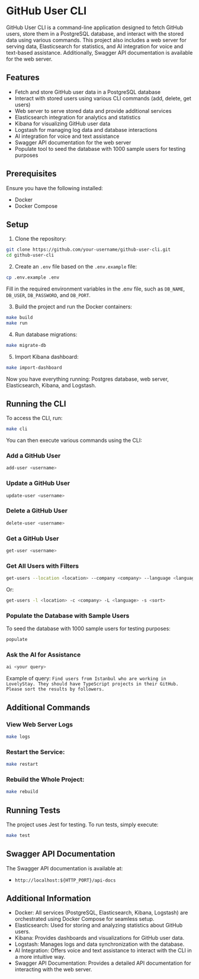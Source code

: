 # GitHub User CLI
GitHub User CLI is a command-line application designed to fetch GitHub users, store them in a PostgreSQL database,
and interact with the stored data using various commands. This project also includes a web server for serving data,
Elasticsearch for statistics, and AI integration for voice and text-based assistance.
Additionally, Swagger API documentation is available for the web server.

## Features
* Fetch and store GitHub user data in a PostgreSQL database
* Interact with stored users using various CLI commands (add, delete, get users)
* Web server to serve stored data and provide additional services
* Elasticsearch integration for analytics and statistics
* Kibana for visualizing GitHub user data
* Logstash for managing log data and database interactions
* AI integration for voice and text assistance
* Swagger API documentation for the web server
* Populate tool to seed the database with 1000 sample users for testing purposes

## Prerequisites
Ensure you have the following installed:
* Docker
* Docker Compose

## Setup
1. Clone the repository:
```sh
git clone https://github.com/your-username/github-user-cli.git
cd github-user-cli
```

2. Create an `.env` file based on the `.env.example` file:
```sh
cp .env.example .env
```
Fill in the required environment variables in the .env file, such as `DB_NAME`, `DB_USER`, `DB_PASSWORD`, and `DB_PORT`.

3. Build the project and run the Docker containers:
```sh
make build
make run
```

4. Run database migrations:
```sh
make migrate-db
```

5. Import Kibana dashboard:
```sh
make import-dashboard
```

Now you have everything running: Postgres database, web server, Elasticsearch, Kibana, and Logstash.

## Running the CLI
To access the CLI, run:
```sh
make cli
```

You can then execute various commands using the CLI:

### Add a GitHub User
```sh
add-user <username>
```

### Update a GitHub User
```sh
update-user <username>
```

### Delete a GitHub User
```sh
delete-user <username>
```

### Get a GitHub User
```sh
get-user <username>
```

### Get All Users with Filters
```sh
get-users --location <location> --company <company> --language <language> --sort <sort>
```
Or:
```sh
get-users -l <location> -c <company> -L <language> -s <sort>
```

### Populate the Database with Sample Users
To seed the database with 1000 sample users for testing purposes:
```sh
populate
```

### Ask the AI for Assistance
```sh
ai <your query>
```
Example of query: `Find users from Istanbul who are working in LovelyStay. They should have TypeScript projects in their GitHub. Please sort the results by followers.`

## Additional Commands
### View Web Server Logs
```sh
make logs
```

### Restart the Service:
```sh
make restart
```

### Rebuild the Whole Project:
```sh
make rebuild
```

## Running Tests
The project uses Jest for testing. To run tests, simply execute:
```sh
make test
```

## Swagger API Documentation
The Swagger API documentation is available at:

* `http://localhost:${HTTP_PORT}/api-docs`


## Additional Information
* Docker: All services (PostgreSQL, Elasticsearch, Kibana, Logstash) are orchestrated using Docker Compose for seamless setup.
* Elasticsearch: Used for storing and analyzing statistics about GitHub users.
* Kibana: Provides dashboards and visualizations for GitHub user data.
* Logstash: Manages logs and data synchronization with the database.
* AI Integration: Offers voice and text assistance to interact with the CLI in a more intuitive way. 
* Swagger API Documentation: Provides a detailed API documentation for interacting with the web server.
